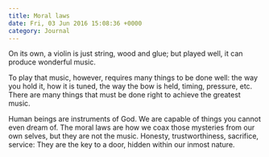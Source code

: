 ```yaml
---
title: Moral laws
date: Fri, 03 Jun 2016 15:08:36 +0000
category: Journal
---
```


On its own, a violin is just string, wood and glue; but played well, it can produce wonderful music.

To play that music, however, requires many things to be done well: the way you hold it, how it is tuned, the way the bow is held, timing, pressure, etc. There are many things that must be done right to achieve the greatest music.

Human beings are instruments of God. We are capable of things you cannot even dream of. The moral laws are how we coax those mysteries from our own selves, but they are not the music. Honesty, trustworthiness, sacrifice, service: They are the key to a door, hidden within our inmost nature.

